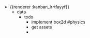 - {{renderer :kanban_irrtfayyf}}
	- data
		- todo
			- implement box2d #physics
			- get assets
			-